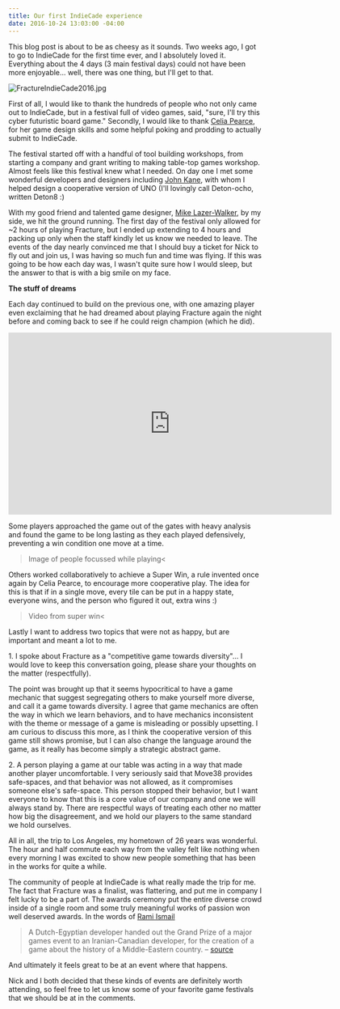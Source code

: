 ```yaml
---
title: Our first IndieCade experience
date: 2016-10-24 13:03:00 -04:00
---
```


This blog post is about to be as cheesy as it sounds. Two weeks ago, I got to go to IndieCade for the first time ever, and I absolutely loved it. Everything about the 4 days (3 main festival days) could not have been more enjoyable... well, there was one thing, but I'll get to that.

![FractureIndieCade2016.jpg](/uploads/FractureIndieCade2016.jpg)

First of all, I would like to thank the hundreds of people who not only came out to IndieCade, but in a festival full of video games, said, "sure, I'll try this cyber futuristic board game." Secondly, I would like to thank [Celia Pearce](http://www.northeastern.edu/camd/gamedesign/people/celia-pearce/), for her game design skills and some helpful poking and prodding to actually submit to IndieCade.

The festival started off with a handful of tool building workshops, from starting a company and grant writing to making table-top games workshop. Almost feels like this festival knew what I needed. On day one I met some wonderful developers and designers including [John Kane](https://twitter.com/gritfish), with whom I helped design a cooperative version of UNO (I'll lovingly call Deton-ocho, written Deton8 :)

With my good friend and talented game designer, [Mike Lazer-Walker](http://lazerwalker.com), by my side, we hit the ground running. The first day of the festival only allowed for \~2 hours of playing Fracture, but I ended up extending to 4 hours and packing up only when the staff kindly let us know we needed to leave. The events of the day nearly convinced me that I should buy a ticket for Nick to fly out and join us, I was having so much fun and time was flying. If this was going to be how each day was, I wasn't quite sure how I would sleep, but the answer to that is with a big smile on my face.

**The stuff of dreams**

Each day continued to build on the previous one, with one amazing player even exclaiming that he had dreamed about playing Fracture again the night before and coming back to see if he could reign champion (which he did).

<iframe width="640" height="360" src="https://www.youtube.com/embed/JajZLRV4laY" frameborder="0" allowfullscreen></iframe>

Some players approached the game out of the gates with heavy analysis and found the game to be long lasting as they each played defensively, preventing a win condition one move at a time.

> Image of people focussed while playing<

Others worked collaboratively to achieve a Super Win, a rule invented once again by Celia Pearce, to encourage more cooperative play. The idea for this is that if in a single move, every tile can be put in a happy state, everyone wins, and the person who figured it out, extra wins :)

> Video from super win<

Lastly I want to address two topics that were not as happy, but are important and meant a lot to me.

1\. I spoke about Fracture as a "competitive game towards diversity"... I would love to keep this conversation going, please share your thoughts on the matter (respectfully).

The point was brought up that it seems hypocritical to have a game mechanic that suggest segregating others to make yourself more diverse, and call it a game towards diversity. I agree that game mechanics are often the way in which we learn behaviors, and to have mechanics inconsistent with the theme or message of a game is misleading or possibly upsetting. I am curious to discuss this more, as I think the cooperative version of this game still shows promise, but I can also change the language around the game, as it really has become simply a strategic abstract game.

2\. A person playing a game at our table was acting in a way that made another player uncomfortable. I very seriously said that Move38 provides safe-spaces, and that behavior was not allowed, as it compromises someone else's safe-space. This person stopped their behavior, but I want everyone to know that this is a core value of our company and one we will always stand by. There are respectful ways of treating each other no matter how big the disagreement, and we hold our players to the same standard we hold ourselves.

All in all, the trip to Los Angeles, my hometown of 26 years was wonderful. The hour and half commute each way from the valley felt like nothing when every morning I was excited to show new people something that has been in the works for quite a while.

The community of people at IndieCade is what really made the trip for me. The fact that Fracture was a finalist, was flattering, and put me in company I felt lucky to be a part of. The awards ceremony put the entire diverse crowd inside of a single room and some truly meaningful works of passion won well deserved awards. In the words of [Rami Ismail](http://ramiismail.com/)

> A Dutch-Egyptian developer handed out the Grand Prize of a major games event to an Iranian-Canadian developer, for the creation of a game about the history of a Middle-Eastern country.  –  [source](http://ramiismail.com/2016/10/indiecade-awards-2016/)

And ultimately it feels great to be at an event where that happens.

Nick and I both decided that these kinds of events are definitely worth attending, so feel free to let us know some of your favorite game festivals that we should be at in the comments.